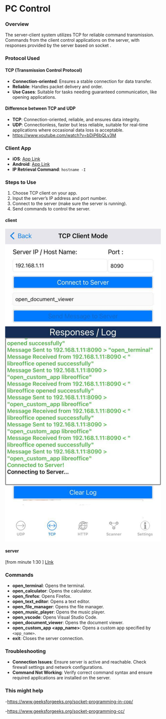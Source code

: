 

# PC Control 

### **Overview**
The server-client system utilizes TCP for reliable command transmission. Commands from the client control applications on the server, with responses provided by the server based on socket .

### **Protocol Used**

#### **TCP (Transmission Control Protocol)**
- **Connection-oriented**: Ensures a stable connection for data transfer.
- **Reliable**: Handles packet delivery and order.
- **Use Cases**: Suitable for tasks needing guaranteed communication, like opening applications.

#### **Difference between TCP and UDP**
- **TCP**: Connection-oriented, reliable, and ensures data integrity.
- **UDP**: Connectionless, faster but less reliable, suitable for real-time applications where occasional data loss is acceptable.
-  https://www.youtube.com/watch?v=bDjP6bQLy3M


### **Client App**
- **iOS**: [App Link](https://apps.apple.com/eg/app/udp-tcp-rest-network-utility/id1246823651)
- **Android**: [App Link](https://play.google.com/store/apps/details?id=tcpudpserverclient.steffenrvs.tcpudpserverclient)
- **IP Retrieval Command**: `hostname -I`

### **Steps to Use**
1. Choose TCP client on your app.
2. Input the server’s IP address and port number.
3. Connect to the server (make sure the server is running).
4. Send commands to control the server.
#### **client**
![](client.jpg)
#### **server**
[from minute 1:30 ] [LInk](https://drive.google.com/file/d/1GysYF2xKUVPETWl0R22yKSpMChsJLbU6/view?usp=sharing)

### **Commands**

- **open_terminal**: Opens the terminal.
- **open_calculator**: Opens the calculator.
- **open_firefox**: Opens Firefox.
- **open_text_editor**: Opens a text editor.
- **open_file_manager**: Opens the file manager.
- **open_music_player**: Opens the music player.
- **open_vscode**: Opens Visual Studio Code.
- **open_document_viewer**: Opens the document viewer.
- **open_custom_app <app_name>**: Opens a custom app specified by `<app_name>`.
- **exit**: Closes the server connection.

### **Troubleshooting**

- **Connection Issues**: Ensure server is active and reachable. Check firewall settings and network configurations.
- **Command Not Working**: Verify correct command syntax and ensure required applications are installed on the server.

### This might help
-https://www.geeksforgeeks.org/socket-programming-in-cpp/

-https://www.geeksforgeeks.org/socket-programming-cc/


